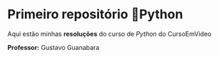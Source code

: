 # Primeiro repositório 🐍Python
 
 Aqui estão minhas **resoluções** do curso de *Python* do CursoEmVideo
 
 **Professor:** Gustavo Guanabara
